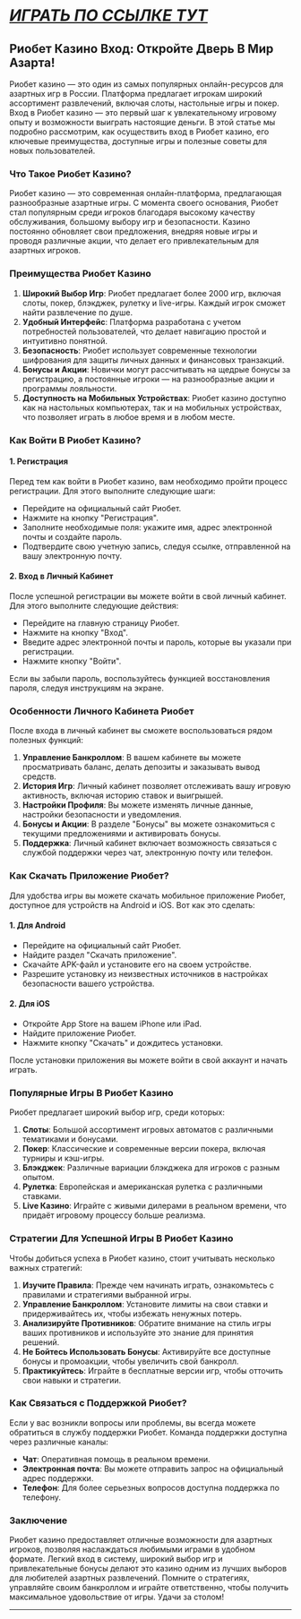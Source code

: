 # [***<u>ИГРАТЬ ПО ССЫЛКЕ ТУТ</u>***](https://brandplay.link/TnjsxFvH)

## Риобет Казино Вход: Откройте Дверь В Мир Азарта!

Риобет казино — это один из самых популярных онлайн-ресурсов для азартных игр в России. Платформа предлагает игрокам широкий ассортимент развлечений, включая слоты, настольные игры и покер. Вход в Риобет казино — это первый шаг к увлекательному игровому опыту и возможности выиграть настоящие деньги. В этой статье мы подробно рассмотрим, как осуществить вход в Риобет казино, его ключевые преимущества, доступные игры и полезные советы для новых пользователей.

### Что Такое Риобет Казино?

Риобет казино — это современная онлайн-платформа, предлагающая разнообразные азартные игры. С момента своего основания, Риобет стал популярным среди игроков благодаря высокому качеству обслуживания, большому выбору игр и безопасности. Казино постоянно обновляет свои предложения, внедряя новые игры и проводя различные акции, что делает его привлекательным для азартных игроков.

### Преимущества Риобет Казино

1. **Широкий Выбор Игр**: Риобет предлагает более 2000 игр, включая слоты, покер, блэкджек, рулетку и live-игры. Каждый игрок сможет найти развлечение по душе.
2. **Удобный Интерфейс**: Платформа разработана с учетом потребностей пользователей, что делает навигацию простой и интуитивно понятной.
3. **Безопасность**: Риобет использует современные технологии шифрования для защиты личных данных и финансовых транзакций.
4. **Бонусы и Акции**: Новички могут рассчитывать на щедрые бонусы за регистрацию, а постоянные игроки — на разнообразные акции и программы лояльности.
5. **Доступность на Мобильных Устройствах**: Риобет казино доступно как на настольных компьютерах, так и на мобильных устройствах, что позволяет играть в любое время и в любом месте.

### Как Войти В Риобет Казино?

#### 1. Регистрация

Перед тем как войти в Риобет казино, вам необходимо пройти процесс регистрации. Для этого выполните следующие шаги:

* Перейдите на официальный сайт Риобет.
* Нажмите на кнопку "Регистрация".
* Заполните необходимые поля: укажите имя, адрес электронной почты и создайте пароль.
* Подтвердите свою учетную запись, следуя ссылке, отправленной на вашу электронную почту.

#### 2. Вход в Личный Кабинет

После успешной регистрации вы можете войти в свой личный кабинет. Для этого выполните следующие действия:

* Перейдите на главную страницу Риобет.
* Нажмите на кнопку "Вход".
* Введите адрес электронной почты и пароль, которые вы указали при регистрации.
* Нажмите кнопку "Войти".

Если вы забыли пароль, воспользуйтесь функцией восстановления пароля, следуя инструкциям на экране.

### Особенности Личного Кабинета Риобет

После входа в личный кабинет вы сможете воспользоваться рядом полезных функций:

1. **Управление Банкроллом**: В вашем кабинете вы можете просматривать баланс, делать депозиты и заказывать вывод средств.
2. **История Игр**: Личный кабинет позволяет отслеживать вашу игровую активность, включая историю ставок и выигрышей.
3. **Настройки Профиля**: Вы можете изменять личные данные, настройки безопасности и уведомления.
4. **Бонусы и Акции**: В разделе "Бонусы" вы можете ознакомиться с текущими предложениями и активировать бонусы.
5. **Поддержка**: Личный кабинет включает возможность связаться с службой поддержки через чат, электронную почту или телефон.

### Как Скачать Приложение Риобет?

Для удобства игры вы можете скачать мобильное приложение Риобет, доступное для устройств на Android и iOS. Вот как это сделать:

#### 1. Для Android

* Перейдите на официальный сайт Риобет.
* Найдите раздел "Скачать приложение".
* Скачайте APK-файл и установите его на своем устройстве.
* Разрешите установку из неизвестных источников в настройках безопасности вашего устройства.

#### 2. Для iOS

* Откройте App Store на вашем iPhone или iPad.
* Найдите приложение Риобет.
* Нажмите кнопку "Скачать" и дождитесь установки.

После установки приложения вы можете войти в свой аккаунт и начать играть.

### Популярные Игры В Риобет Казино

Риобет предлагает широкий выбор игр, среди которых:

1. **Слоты**: Большой ассортимент игровых автоматов с различными тематиками и бонусами.
2. **Покер**: Классические и современные версии покера, включая турниры и кэш-игры.
3. **Блэкджек**: Различные вариации блэкджека для игроков с разным опытом.
4. **Рулетка**: Европейская и американская рулетка с различными ставками.
5. **Live Казино**: Играйте с живыми дилерами в реальном времени, что придаёт игровому процессу больше реализма.

### Стратегии Для Успешной Игры В Риобет Казино

Чтобы добиться успеха в Риобет казино, стоит учитывать несколько важных стратегий:

1. **Изучите Правила**: Прежде чем начинать играть, ознакомьтесь с правилами и стратегиями выбранной игры.
2. **Управление Банкроллом**: Установите лимиты на свои ставки и придерживайтесь их, чтобы избежать ненужных потерь.
3. **Анализируйте Противников**: Обратите внимание на стиль игры ваших противников и используйте это знание для принятия решений.
4. **Не Бойтесь Использовать Бонусы**: Активируйте все доступные бонусы и промоакции, чтобы увеличить свой банкролл.
5. **Практикуйтесь**: Играйте в бесплатные версии игр, чтобы отточить свои навыки и стратегии.

### Как Связаться с Поддержкой Риобет?

Если у вас возникли вопросы или проблемы, вы всегда можете обратиться в службу поддержки Риобет. Команда поддержки доступна через различные каналы:

* **Чат**: Оперативная помощь в реальном времени.
* **Электронная почта**: Вы можете отправить запрос на официальный адрес поддержки.
* **Телефон**: Для более серьезных вопросов доступна поддержка по телефону.

### Заключение

Риобет казино предоставляет отличные возможности для азартных игроков, позволяя наслаждаться любимыми играми в удобном формате. Легкий вход в систему, широкий выбор игр и привлекательные бонусы делают это казино одним из лучших выборов для любителей азартных развлечений. Помните о стратегиях, управляйте своим банкроллом и играйте ответственно, чтобы получить максимальное удовольствие от игры. Удачи за столом!

***
